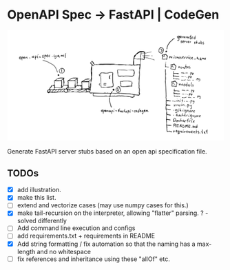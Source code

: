 # OpenAPI Spec -> FastAPI | CodeGen

<p align="center">
  <a href="#"><img src=".github/illustration.svg" /></a>
</p>

Generate FastAPI server stubs based on an open api specification file.


## TODOs

- [x] add illustration.
- [x] make this list.
- [ ] extend and vectorize cases (may use numpy cases for this.)
- [x] make tail-recursion on the interpreter, allowing "flatter" parsing. ?  - solved differently
- [ ] Add command line execution and configs 
- [ ] add requirements.txt + requirements in README
- [x] Add string formatting / fix automation so that the naming has a max-length and no whitespace
- [ ] fix references and inheritance using these "allOf" etc. 